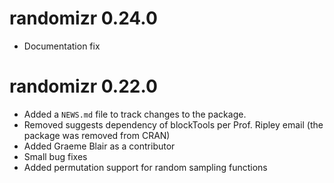 # randomizr 0.24.0

* Documentation fix

# randomizr 0.22.0

* Added a `NEWS.md` file to track changes to the package.
* Removed suggests dependency of blockTools per Prof. Ripley email (the package was removed from CRAN)
* Added Graeme Blair as a contributor
* Small bug fixes
* Added permutation support for random sampling functions

